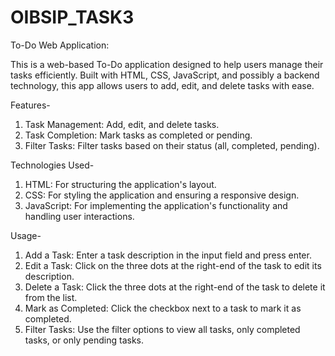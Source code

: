 # OIBSIP_TASK3
To-Do Web Application:

This is a web-based To-Do application designed to help users manage their tasks efficiently. Built with HTML, CSS, JavaScript, and possibly a backend technology, this app allows users to add, edit, and delete tasks with ease.

Features-
1.	Task Management: Add, edit, and delete tasks.
2.	Task Completion: Mark tasks as completed or pending.
3.	Filter Tasks: Filter tasks based on their status (all, completed, pending).
   
Technologies Used-
1.	HTML: For structuring the application's layout.
2.	CSS: For styling the application and ensuring a responsive design.
3.	JavaScript: For implementing the application's functionality and handling user interactions.
   
Usage-
1.	Add a Task: Enter a task description in the input field and press enter.
2.	Edit a Task: Click on the three dots at the right-end of the task to edit its description.
3.	Delete a Task: Click the three dots at the right-end of the task to delete it from the list.
4.	Mark as Completed: Click the checkbox next to a task to mark it as completed.
5.	Filter Tasks: Use the filter options to view all tasks, only completed tasks, or only pending tasks.

